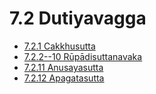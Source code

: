 

# 7.2 Dutiyavagga

* [7.2.1 Cakkhusutta](7.2/7.2.1.md)
* [7.2.2--10 Rūpādisuttanavaka](7.2/7.2.2--10.md)
* [7.2.11 Anusayasutta](7.2/7.2.11.md)
* [7.2.12 Apagatasutta](7.2/7.2.12.md)



